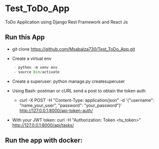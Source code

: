 # Test_ToDo_App
ToDo Application using Django Rest Framework and React Js

## Run this App

- git clone https://github.com/Msabalza730/Test_ToDo_App.git

- Create a virtual env
```python
    - python -m venv env
    - source bin/activate
```
- Create a superuser: python manage.py createsuperuser

- Using Bash: postman or cURL send a post to obtain the token auth
    - curl -X POST -H "Content-Type: application/json" -d '{"username": "name_your_user", "password": "your_password"}' http://127.0.0.1:8000/api-token-auth/


- With your JWT token: curl -H "Authorization: Token <tu_token>" http://127.0.0.1:8000/api/tasks/


## Run the app with docker: 

